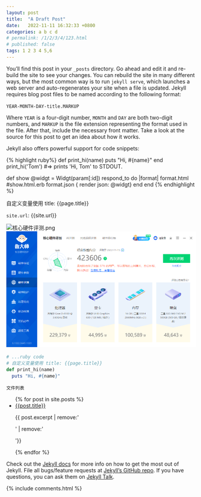 ```yaml
---
layout: post
title:  "A Draft Post"
date:   2022-11-11 16:32:33 +0800
categories: a b c d
# permalink: /1/2/3/4/123.html
# published: false
tags: 1 2 3 4 5,6
---
```


You’ll find this post in your `_posts` directory. Go ahead and edit it and re-build the site to see your changes. You can rebuild the site in many different ways, but the most common way is to run `jekyll serve`, which launches a web server and auto-regenerates your site when a file is updated. 
Jekyll requires blog post files to be named according to the following format:

`YEAR-MONTH-DAY-title.MARKUP`

Where `YEAR` is a four-digit number, `MONTH` and `DAY` are both two-digit numbers, and `MARKUP` is the file extension representing the format used in the file. After that, include the necessary front matter. Take a look at the source for this post to get an idea about how it works.

Jekyll also offers powerful support for code snippets:

{% highlight ruby%}
def print_hi(name)
  puts "Hi, #{name}"
end
print_hi('Tom')
#=> prints 'Hi, Tom' to STDOUT.

def show
  @widgt = Widgt(param[:id])
  respond_to do |format|
    format.html #show.html.erb
    format.json { render json: @widgt}
  end
end
{% endhighlight %}

自定义变量使用 title: {{page.title}}

`site.url`: {{site.url}}

![核心硬件评测.png]({{site.url}}/assects/核心硬件评测.png)
![核心硬件评测.png](/assects/核心硬件评测.png)

```ruby
# ...ruby code 
# 自定义变量使用 title: {{page.title}}
def print_hi(name)
  puts "Hi, #{name}"
```


`文件列表`
<ul>
  {% for post in site.posts %}
    <li>
      <a href="{{post.url}}">{{post.title}}</a>
      <p>{{ post.excerpt | remove:'<p>' | remove:'</p>'}}</p>
    </li>
  {% endfor %}
</ul>

Check out the [Jekyll docs][jekyll-docs] for more info on how to get the most out of Jekyll. File all bugs/feature requests at [Jekyll’s GitHub repo][jekyll-gh]. If you have questions, you can ask them on [Jekyll Talk][jekyll-talk].

[jekyll-docs]: https://jekyllrb.com/docs/home
[jekyll-gh]:   https://github.com/jekyll/jekyll
[jekyll-talk]: https://talk.jekyllrb.com/


{% include comments.html %}
